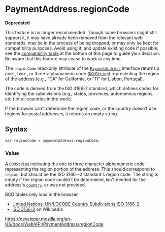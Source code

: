 # PaymentAddress.regionCode

**Deprecated**

This feature is no longer recommended. Though some browsers might still support it, it may have already been removed from the relevant web standards, may be in the process of being dropped, or may only be kept for compatibility purposes. Avoid using it, and update existing code if possible; see the [compatibility table](#browser_compatibility) at the bottom of this page to guide your decision. Be aware that this feature may cease to work at any time.

The `regionCode` read-only attribute of the [`PaymentAddress`](../paymentaddress) interface returns a one-, two-, or three-alphanumeric code ([`DOMString`](../domstring)) representing the region of the address (e.g., "CA" for California, or "11" for Lisbon, Portugal).

The code is derived from the ISO 3166-2 standard, which defines codes for identifying the subdivisions (e.g., states, provinces, autonomous regions, etc.) of all countries in the world.

If the browser can't determine the region code, or the country doesn't use regions for postal addresses, it returns an empty string.

## Syntax

    var regionCode = paymentAddress.regionCode;

### Value

A [`DOMString`](../domstring) indicating the one to three character alphanumeric code representing the region portion of the address. This should correspond to `region`, but should be the ISO 3166--2 standard's region code. The string is empty if the region code couldn't be determined, isn't needed for the address's [`country`](country), or was not provided.

BCD tables only load in the browser

- [United Nations: UN/LOCODE Country Subdivisions ISO 3166-2](https://www.unece.org/cefact/locode/subdivisions.html)
- [ISO 3166-2](https://en.wikipedia.org/wiki/ISO_3166-2) on Wikipedia

<a href="https://developer.mozilla.org/en-US/docs/Web/API/PaymentAddress/regionCode" class="_attribution-link">https://developer.mozilla.org/en-US/docs/Web/API/PaymentAddress/regionCode</a>
